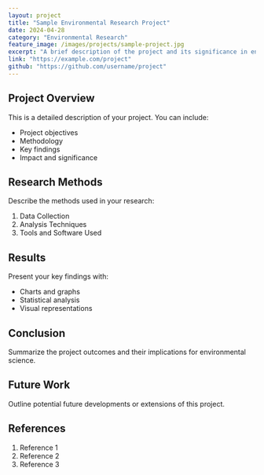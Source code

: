 ```yaml
---
layout: project
title: "Sample Environmental Research Project"
date: 2024-04-28
category: "Environmental Research"
feature_image: /images/projects/sample-project.jpg
excerpt: "A brief description of the project and its significance in environmental science."
link: "https://example.com/project"
github: "https://github.com/username/project"
---
```


## Project Overview

This is a detailed description of your project. You can include:

- Project objectives
- Methodology
- Key findings
- Impact and significance

## Research Methods

Describe the methods used in your research:

1. Data Collection
2. Analysis Techniques
3. Tools and Software Used

## Results

Present your key findings with:

- Charts and graphs
- Statistical analysis
- Visual representations

## Conclusion

Summarize the project outcomes and their implications for environmental science.

## Future Work

Outline potential future developments or extensions of this project.

## References

1. Reference 1
2. Reference 2
3. Reference 3 